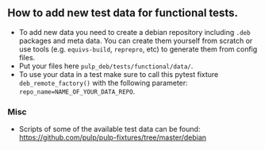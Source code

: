 ## How to add new test data for functional tests.

- To add new data you need to create a debian repository including `.deb` packages and meta data. You can create them yourself from scratch or use tools (e.g. `equivs-build`, `reprepro`, etc) to generate them from config files.
- Put your files here `pulp_deb/tests/functional/data/`.
- To use your data in a test make sure to call this pytest fixture `deb_remote_factory()` with the following parameter: `repo_name=NAME_OF_YOUR_DATA_REPO`.

### Misc

- Scripts of some of the available test data can be found: https://github.com/pulp/pulp-fixtures/tree/master/debian
